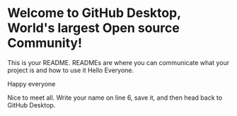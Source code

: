 # Welcome to GitHub Desktop, World's largest Open source Community!

This is your README. READMEs are where you can communicate what your project is and how to use it
Hello Everyone.

Happy everyone

Nice to meet all.
Write your name on line 6, save it, and then head back to GitHub Desktop.

